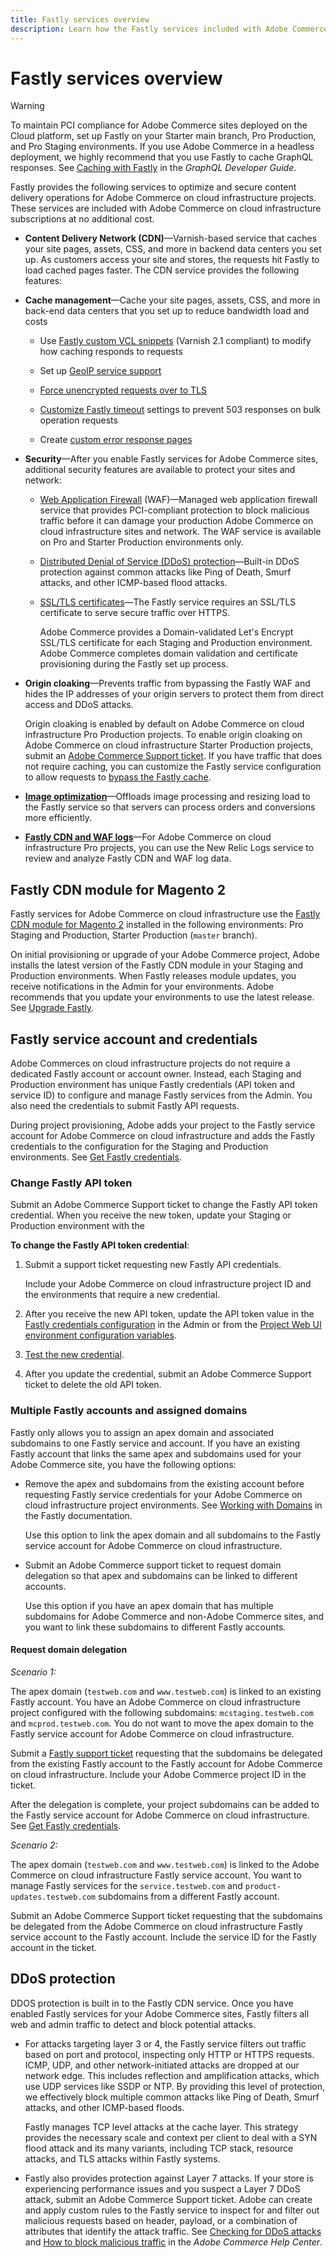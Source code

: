 ```yaml
---
title: Fastly services overview
description: Learn how the Fastly services included with Adobe Commerce on cloud infrastructure subscriptions help you optimize and secure content delivery operations for your Adobe Commerce sites. 
---
```


# Fastly services overview

>[!WARNING]
>
>To maintain PCI compliance for Adobe Commerce sites deployed on the Cloud platform, set up Fastly on your Starter main branch, Pro Production, and Pro Staging environments. If you use Adobe Commerce in a headless deployment, we highly recommend that you use Fastly to cache GraphQL responses. See [Caching with Fastly] in the *GraphQL Developer Guide*.

Fastly provides the following services to optimize and secure content delivery operations for Adobe Commerce on cloud infrastructure projects. These services are included with Adobe Commerce on cloud infrastructure subscriptions at no additional cost.

- **Content Delivery Network (CDN)**—Varnish-based service that caches your site pages, assets, CSS, and more in backend data centers you set up. As customers access your site and stores, the requests hit Fastly to load cached pages faster. The CDN service provides the following features:

- **Cache management**—Cache your site pages, assets, CSS, and more in back-end data centers that you set up to reduce bandwidth load and costs

  - Use [Fastly custom VCL snippets](fastly-vcl-custom-snippets.md) (Varnish 2.1 compliant) to modify how caching responds to requests

  - Set up [GeoIP service support](fastly-custom-cache-configuration.md#configure-geoip-handling)

  - [Force unencrypted requests over to TLS](fastly-custom-cache-configuration.md#force-tls)

  - [Customize Fastly timeout](fastly-custom-cache-configuration.md#extend-fastly-timeout) settings to prevent 503 responses on bulk operation requests

  - Create [custom error response pages](fastly-custom-response.md)

- **Security**—After you enable Fastly services for Adobe Commerce sites, additional security features are available to protect your sites and network:

  - [Web Application Firewall](fastly-waf-service.md) (WAF)—Managed web application firewall service that provides PCI-compliant protection to block malicious traffic before it can damage your production Adobe Commerce on cloud infrastructure sites and network. The WAF service is available on Pro and Starter Production environments only.

  - [Distributed Denial of Service (DDoS) protection](#ddos-protection)—Built-in DDoS protection against common attacks like Ping of Death, Smurf attacks, and other ICMP-based flood attacks.

  - [SSL/TLS certificates](fastly-configuration.md#provision-ssltls-certificates)—The Fastly service requires an SSL/TLS certificate to serve secure traffic over HTTPS.
  
    Adobe Commerce provides a Domain-validated Let's Encrypt SSL/TLS certificate for each Staging and Production environment. Adobe Commerce completes domain validation and certificate provisioning during the Fastly set up process.

- **Origin cloaking**—Prevents traffic from bypassing the Fastly WAF and hides the IP addresses of your origin servers to protect them from direct access and DDoS attacks.

  Origin cloaking is enabled by default on Adobe Commerce on cloud infrastructure Pro Production projects. To enable origin cloaking on Adobe Commerce on cloud infrastructure Starter Production projects, submit an [Adobe Commerce Support ticket](https://experienceleague.adobe.com/docs/commerce-knowledge-base/kb/help-center-guide/magento-help-center-user-guide.html#submit-ticket). If you have traffic that does not require caching, you can customize the Fastly service configuration to allow requests to [bypass the Fastly cache](fastly-vcl-bypass-to-origin.md).

- **[Image optimization](fastly-image-optimization.md)**—Offloads image processing and resizing load to the Fastly service so that servers can process orders and conversions more efficiently.

- **[Fastly CDN and WAF logs](../../monitor/new-relic.md#new-relic-logs)**—For Adobe Commerce on cloud infrastructure Pro projects, you can use the New Relic Logs service to review and analyze Fastly CDN and WAF log data.

## Fastly CDN module for Magento 2

Fastly services for Adobe Commerce on cloud infrastructure use the [Fastly CDN module for Magento 2] installed in the following environments: Pro Staging and Production, Starter Production (`master` branch).

On initial provisioning or upgrade of your Adobe Commerce project, Adobe installs the latest version of the Fastly CDN module in your Staging and Production environments. When Fastly releases module updates, you receive notifications in the Admin for your environments. Adobe recommends that you update your environments to use the latest release. See [Upgrade Fastly](fastly-configuration.md#upgrade-the-fastly-module).

## Fastly service account and credentials

Adobe Commerces on cloud infrastructure projects do not require a dedicated Fastly account or account owner. Instead, each Staging and Production environment has unique Fastly credentials (API token and service ID) to configure and manage Fastly services from the Admin. You also need the credentials to submit Fastly API requests.

During project provisioning, Adobe adds your project to the Fastly service account for Adobe Commerce on cloud infrastructure and adds the Fastly credentials to the configuration for the Staging and Production environments. See [Get Fastly credentials](fastly-configuration.md#get-fastly-credentials).

### Change Fastly API token

Submit an Adobe Commerce Support ticket to change the Fastly API token credential. When you receive the new token, update your Staging or Production environment with the 

**To change the Fastly API token credential**:

1. Submit a support ticket requesting new Fastly API credentials.

   Include your Adobe Commerce on cloud infrastructure project ID and the environments that require a new credential.

1. After you receive the new API token, update the API token value in the [Fastly credentials configuration](fastly-configuration.md#test-the-fastly-credentials) in the Admin or from the [Project Web UI environment configuration variables](../../project/overview.md#configure-environment).

1. [Test the new credential](fastly-configuration.md#test-the-fastly-credentials).

1. After you update the credential, submit an Adobe Commerce Support ticket to delete the old API token.

### Multiple Fastly accounts and assigned domains

Fastly only allows you to assign an apex domain and associated subdomains to one Fastly service and account. If you have an existing Fastly account that links the same apex and subdomains used for your Adobe Commerce site, you have the following options:

-  Remove the apex and subdomains from the existing account before requesting Fastly service credentials for your Adobe Commerce on cloud infrastructure project environments. See [Working with Domains] in the Fastly documentation.

   Use this option to link the apex domain and all subdomains to the Fastly service account for Adobe Commerce on cloud infrastructure.

-  Submit an Adobe Commerce support ticket to request domain delegation so that apex and subdomains can be linked to different accounts.

   Use this option if you have an apex domain that has multiple subdomains for Adobe Commerce and non-Adobe Commerce sites, and you want to link these subdomains to different Fastly accounts.

#### Request domain delegation

*Scenario 1:*

The apex domain (`testweb.com` and `www.testweb.com`) is linked to an existing Fastly account. You have an Adobe Commerce on cloud infrastructure project configured with the following subdomains: `mcstaging.testweb.com` and `mcprod.testweb.com`. You do not want to move the apex domain to the Fastly service account for Adobe Commerce on cloud infrastructure.

Submit a [Fastly support ticket] requesting that the subdomains be delegated from the existing Fastly account to the Fastly account for Adobe Commerce on cloud infrastructure. Include your Adobe Commerce project ID in the ticket.

After the delegation is complete, your project subdomains can be added to the Fastly service account for Adobe Commerce on cloud infrastructure. See [Get Fastly credentials](fastly-configuration.md#get-fastly-credentials).

*Scenario 2:*

The apex domain (`testweb.com` and `www.testweb.com`) is linked to the Adobe Commerce on cloud infrastructure Fastly service account. You want to manage Fastly services for the `service.testweb.com` and `product-updates.testweb.com` subdomains from a different Fastly account.

Submit an Adobe Commerce Support ticket requesting that the subdomains be delegated from the Adobe Commerce on cloud infrastructure Fastly service account to the Fastly account. Include the service ID for the Fastly account in the ticket.

## DDoS protection

DDOS protection is built in to the Fastly CDN service. Once you have enabled Fastly services for your Adobe Commerce sites, Fastly filters all web and admin traffic to detect and block potential attacks.

- For attacks targeting layer 3 or 4, the Fastly service filters out traffic based on port and protocol, inspecting only HTTP or HTTPS requests. ICMP, UDP, and other network-initiated attacks are dropped at our network edge. This includes reflection and amplification attacks, which use UDP services like SSDP or NTP. By providing this level of protection, we effectively block multiple common attacks like Ping of Death, Smurf attacks, and other ICMP-based floods.

  Fastly manages TCP level attacks at the cache layer. This strategy provides the necessary scale and context per client to deal with a SYN flood attack and its many variants, including TCP stack, resource attacks, and TLS attacks within Fastly systems.

- Fastly also provides protection against Layer 7 attacks. If your store is experiencing performance issues and you suspect a Layer 7 DDoS attack, submit an Adobe Commerce Support ticket. Adobe can create and apply custom rules to the Fastly service to inspect for and filter out malicious requests based on header, payload, or a combination of attributes that identify the attack traffic. See [Checking for DDoS attacks][] and [How to block malicious traffic] in the *Adobe Commerce Help Center*.

<!--Link definitions-->

[Caching with Fastly]: https://devdocs.magento.com/guides/v2.4/graphql/caching.html#caching-with-fastly

[Checking for DDoS attacks]: https://experienceleague.adobe.com/docs/commerce-knowledge-base/kb/troubleshooting/miscellaneous/checking-for-ddos-attack-from-cli.html

[Fastly CDN module for Magento 2]: https://github.com/fastly/fastly-magento2

[Fastly support ticket]: https://docs.fastly.com/products/support-description-and-sla#support-requests

[How to block malicious traffic]: https://experienceleague.adobe.com/docs/commerce-knowledge-base/kb/how-to/block-malicious-traffic-for-magento-commerce-on-fastly-level.html

[Working with Domains]: https://docs.fastly.com/en/guides/working-with-domains
